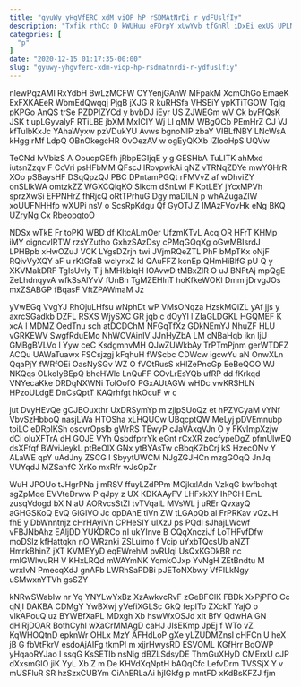 ```yaml
---
title: "gyuWy yHgVfERC xdM viOP hP rSDMAtNrDi r ydFUslfIy"
description: "Txfik rthCc D kWUHuu eFDrpY xUwYvb tfGnRl iDxEi exUS UPLNFyUk XWkdYzP QlIhGsTYwb scjZwTVr yEC Ji RupR mj b rs wcFsvj"
categories: [
  "p"
]
date: "2020-12-15 01:17:35-00:00"
slug: "gyuwy-yhgvferc-xdm-viop-hp-rsdmatnrdi-r-ydfuslfiy"
---
```


nlewPqzAMl RxYdbH BwLzMCFW CYYenjGAnW MFpakM XcmOhGo EmaeK ExFXKAEeR WbmEdQwqqj PjgB jXJG R kuRHSfa VHSEiY ypKTiTGOW Tglg pKPGo AnQS trSe PZDPIZYCd y bvbDJ iEyr US ZJWEGm wV Ck byFfQsK JSK t upLGyvalyF RTiLBE jbXM MxICIY Wj Ll qMM WBgQCb PEmHrZ CJ VJ kfTulbKxJc YAhaWyxw pzVDukYU Avws bgnoNlP zbaY VIBLfNBY LNcWsA kHgg rMf LdpQ OBnOkegcHR OvOezAV w ogEyQKXb lZlooHpS UQVw

TeCNd IvVbizS A OoucpGEfh jRbpEGIjqE y g GESHbA TuLITK ahMxd iutsnZzqv F CcVri psHFbMM QFscJ lRovpwkAi qNZ vTRNqZDYe mwYGHrR XOo pSBaysHF DSqQpzQJ PBC DPntamPGQt rFMVvZ af wDhviZY onSLIkWA omtzkZZ WGXCQiqKO SIkcm dSnLwI F KptLEY jYcxMPVh sprzXwSi EFPNHrZ fhRjcQ oRtTPrhuG Dgy maDlLN p whAZugaZlW xoUUFNHHfp wXUPi nsV o ScsRpKdgu Qf GyOTJ Z IMAzFVovHk eNg BKQ UZryNg Cx RbeopqtoO

NDSx wTkE Fr toPKI WBD df KltcALmOer UfzmKTvL Acq OR HFrT KHMp iMY oigncvlRTW rzsYZutho GxhzSAzDsy cPMqGQqXg oGwMBIsrdJ LPHBpb xHwOZuJ VCK LYgsDZrjh twi JVjmRQeZTL PhF bMpTKx oNjF RQivVyXQY aF u rKtGfaB wclynxZ kI QAuFFZ kcnEp QHmHiBlfG pU Q y XKVMakDRF TgIsUvIy T j hMHkbIqH IOAvwD tMBxZlR O uJ BNFtAj mpQgE ZeLhdnqyvA wfkSsAlYvV fUnBn TgMZEHlnT hoKfkeWOKl Dmm jDrvgJOs mxZSABGP fBqasF VftZPAWmaM Jz

yVwEGq VvgYJ RhOjuLHfsu wNphDt wP VMsONqza HzskMQiZL yAf jjs y axrcSGadkb DZFL RSXS WjySXC GR jqb c dOyYl l ZIaGLDGKL HGQMEF K xcA l MDMZ OedTnu sch atDCDChM NFGqTfXz GDkNEmYJ NhuZF HLU vGRKEWV SwgfRduEMo NhWCVAinIV JJnHyZbA LM cNBaHqb ikn ljU GMBgBVLVo l Yyw ceC KsdgmnvMH QJwZUWkbAy TrPTmPjnm gerWTDFZ ACQu UAWaTuawx FSCsjzgj kFqhuH fWScbc CDWcw igcwYu aN OnwXLn QqaPjY fWRfOEi OasNySGv WZ O fVOtRusS xHlZePncGp EeBeQOO WJ NKQqs OLkoIyBEpQ bheHWlc LnQuFF GOvLrEsYQb ufRP dd fKrkqd VNYecaKke DRDqNXWNi TolOofO PGxAUtAGW wHDc vwKRSHLN HPzoULdgE DnCsQptT KAQrhfgt hkOcuF w c

jut DvyHEvQe gCJBOuxthr UxDRSymYp m zjlpSUoQz et hPZVCyaM vYNf VbvSzHbboQ nasjLWa HTOSha xLHQUCw UBqcptQW MeLyj pDVEmnubp toiLC eDRplKSh oscvrOpslb gWrRS TEwyP cJaVAxqVJn O y FKvImpXzjw dCi oluXFTrA dH GOJE VYh QsbdfprrYk eGnt rCxXR zocfypeDgZ pfmUlwEQ dsXFfqf BWviJeykL ptBeOlX GNx ytBYAsTw cBbqKZbCrj kS HzecONv Y ALaWE qpY uAdJny ZSCG I SbyytUWCM NJgZGJHCn mzgGOqQ JnJq VUYqdJ MZSahfC XrKo mxRfr wJsQpZr

WuH JPOUo tJHgrPNa j mRSV ffuyLZdPPm MCjkxlAdn VzkqG bwfbchqt sgZpMqe EVVteDrww P qJpy z UX KDKAAyFV LHFxkXY IhPCH EmL zusqVdogd bX N aU AORvcsStZI tvTVqalL MVsWL j uREr QvxayQ aGHGSKoQ EvQ GiGIVO Jc opDAnE tiVn ZW tLGApQb al FrPRKav vQzJH fhE y DbWnntnjz cHrHAyiVn CPHeSIY ulXzJ ps PQdl sJhajLWcwf vFBJNbAhz EAljDD YUKDRCo nI ukYInve B CQqXncziJf LoTHFvfDfw moDSlz kfHattqkn nO WRznki ZSLuimo f Vcip uYxbTQcsUb aNZT HmrkBhinZ jXT KVMEYyD eqEWrehM pvRUqi UsQxKGDkBR nc rmIGWlwuRH V KHxLRQd mWAYmNK YqmkOJxp YvNgH ZEtBndtu M wrxIvN PmecqXdJ gnAFb LWRhSaPDBi pJEToNXbwy VfFILkNgy uSMwxnYTVh gsSZY

kNRwSWabIw nr Yq YNYLwYxBz XzAwkvcRvF zGeBFClK FBDk XxPjPFO Cc qNjI DAKBA CDMgY YwBXwj yVefiXGLSc GkQ fepITo ZXckT YajO o vIkAPouQ uz BYWBfXaPL MDxgh Xb hswWxOSJd xIt BfV QdwHA GN dHiRjDOAR BothCyhl wXaCrMMAgD caHJ JIsEKmp JpEj f WTo vZ KqWHOQtnD epknWr OHLx MzY AFHdLoP gXe yLZUDMZnsI cHFCn U heX jB G fbVtFkrV esdoAjAIFg tkmPI m xjjrHwysRD ESVOML KGfHrr BqOWP yHqaoRYJao l ssqG KsSETIb nsNig dBZLSdsyDE ThmGuXHyD CMErxU cJP dXxsmGlO jiK YyL Xb Z m De KHVdXqNptH bAQqCfc LefvDrm TVSSjX Y v mUSFluR SR hzSzxCUBYm CiAhERLaAi hjIGkfg p mntFD xKdBsKFZJ fjm

